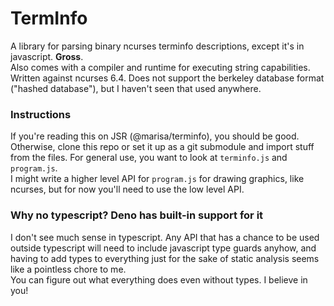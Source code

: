 # TermInfo

A library for parsing binary ncurses terminfo descriptions, except it's in
javascript. **Gross**.<br/>
Also comes with a compiler and runtime for executing string capabilities.<br/>
Written against ncurses 6.4. Does not support the berkeley database format
("hashed database"), but I haven't seen that used anywhere.

### Instructions

If you're reading this on JSR (@marisa/terminfo), you should be good.
Otherwise, clone this repo or set it up as a git submodule and import stuff
from the files. For general use, you want to look at `terminfo.js` and
`program.js`.<br/>
I might write a higher level API for `program.js` for drawing graphics, like
ncurses, but for now you'll need to use the low level API.

### Why no typescript? Deno has built-in support for it

I don't see much sense in typescript. Any API that has a chance to be used
outside typescript will need to include javascript type guards anyhow, and
having to add types to everything just for the sake of static analysis
seems like a pointless chore to me.<br/>
You can figure out what everything does even without types. I believe in you!
